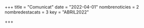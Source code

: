 +++
title             = "Comunicat"
date	 	  	  = "2022-04-01"
nombrenoticies    = 2
nombredestacats   = 3
key 		  	  = "ABRIL2022"

+++
